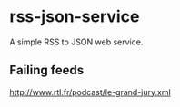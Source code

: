 # rss-json-service
A simple RSS to JSON web service.

## Failing feeds
http://www.rtl.fr/podcast/le-grand-jury.xml
